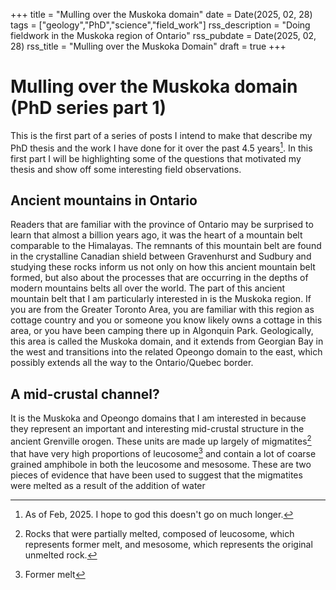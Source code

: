 +++
title = "Mulling over the Muskoka domain"
date = Date(2025, 02, 28)
tags = ["geology","PhD","science","field_work"]
rss_description = "Doing fieldwork in the Muskoka region of Ontario"
rss_pubdate = Date(2025, 02, 28)
rss_title = "Mulling over the Muskoka Domain"
draft = true
+++
# Mulling over the Muskoka domain (PhD series part 1)
This is the first part of a series of posts I intend to make that describe my PhD thesis and the work I have done for it over the past 4.5 years[^1]. In this first part I will be highlighting some of the questions that motivated my thesis and show off some interesting field observations.

## Ancient mountains in Ontario
Readers that are familiar with the province of Ontario may be surprised to learn that almost a billion years ago, it was the heart of a mountain belt comparable to the Himalayas. The remnants of this mountain belt are found in the crystalline Canadian shield between Gravenhurst and Sudbury and studying these rocks inform us not only on how this ancient mountain belt formed, but also about the processes that are occurring in the depths of modern mountains belts all over the world. The part of this ancient mountain belt that I am particularly interested in is the Muskoka region. If you are from the Greater Toronto Area, you are familiar with this region as cottage country and you or someone you know likely owns a cottage in this area, or you have been camping there up in Algonquin Park. Geologically, this area is called the Muskoka domain, and it extends from Georgian Bay in the west and transitions into the related Opeongo domain to the east, which possibly extends all the way to the Ontario/Quebec border.

## A mid-crustal channel?
It is the Muskoka and Opeongo domains that I am interested in because they represent an important and interesting mid-crustal structure in the ancient Grenville orogen. These units are made up largely of migmatites[^2] that have very high proportions of leucosome[^3] and contain a lot of coarse grained amphibole in both the leucosome and mesosome. These are two pieces of evidence that have been used to suggest that the migmatites were melted as a result of the addition of water

[^1]: As of Feb, 2025. I hope to god this doesn't go on much longer.
[^2]: Rocks that were partially melted, composed of leucosome, which represents former melt, and mesosome, which represents the original unmelted rock.
[^3]: Former melt